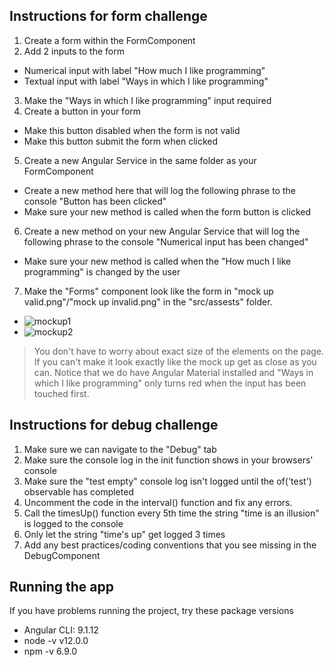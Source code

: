 ## Instructions for form challenge
1. Create a form within the FormComponent
2. Add 2 inputs to the form
  * Numerical input with label "How much I like programming"
  * Textual input with label "Ways in which I like programming"
3. Make the "Ways in which I like programming" input required
4. Create a button in your form
  * Make this button disabled when the form is not valid
  * Make this button submit the form when clicked
5. Create a new Angular Service in the same folder as your FormComponent
  * Create a new method here that will log the following phrase to the console "Button has been clicked"
  * Make sure your new method is called when the form button is clicked
6. Create a new method on your new Angular Service that will log the following phrase to the console "Numerical input has been changed"
  * Make sure your new method is called when the "How much I like programming" is changed by the user
7. Make the "Forms" component look like the form in "mock up valid.png"/"mock up invalid.png" in the "src/assests" folder. 
  * ![mockup1](https://github.com/tjwoods58DL/Angular-Challenge/blob/master/src/assets/mock%20up%20valid.png)
  * ![mockup2](https://github.com/tjwoods58DL/Angular-Challenge/blob/master/src/assets/mock%20up%20invalid.png)


> You don't have to worry about exact size of the elements on the page.
> If you can't make it look exactly like the mock up get as close as you can.
> Notice that we do have Angular Material installed and "Ways in which I like programming" only turns red when the input has been touched first.


## Instructions for debug challenge

1. Make sure we can navigate to the "Debug" tab
2. Make sure the console log in the init function shows in your browsers' console
3. Make sure the "test empty" console log isn't logged until the of('test') observable has completed
4. Uncomment the code in the interval() function and fix any errors.
5. Call the timesUp() function every 5th time the string "time is an illusion" is logged to the console
6. Only let the string "time's up" get logged 3 times
7. Add any best practices/coding conventions that you see missing in the DebugComponent

## Running the app

If you have problems running the project, try these package versions
- Angular CLI: 9.1.12
- node -v v12.0.0
- npm -v 6.9.0
